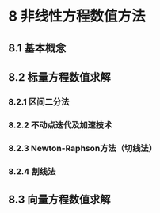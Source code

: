 # 8 非线性方程数值方法

## 8.1 基本概念

## 8.2 标量方程数值求解

### 8.2.1 区间二分法



### 8.2.2 不动点迭代及加速技术



### 8.2.3 Newton-Raphson方法（切线法）



### 8.2.4 割线法



## 8.3 向量方程数值求解



